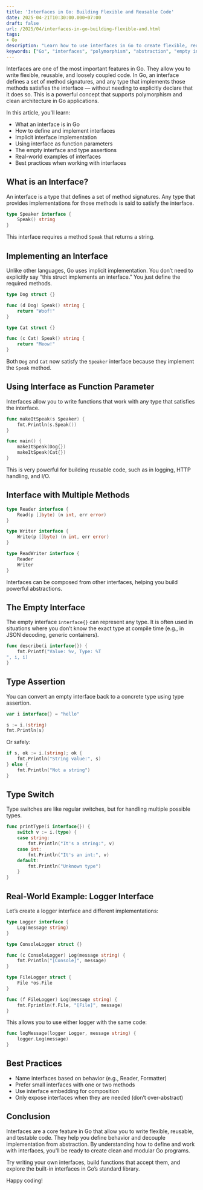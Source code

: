 ```yaml
---
title: 'Interfaces in Go: Building Flexible and Reusable Code'
date: 2025-04-21T10:30:00.000+07:00
draft: false
url: /2025/04/interfaces-in-go-building-flexible-and.html
tags: 
- Go
description: "Learn how to use interfaces in Go to create flexible, reusable, and testable code."
keywords: ["Go", "interfaces", "polymorphism", "abstraction", "empty interface", "type assertion", "best practices"]
---
```


Interfaces are one of the most important features in Go. They allow you to write flexible, reusable, and loosely coupled code. In Go, an interface defines a set of method signatures, and any type that implements those methods satisfies the interface — without needing to explicitly declare that it does so. This is a powerful concept that supports polymorphism and clean architecture in Go applications.

In this article, you'll learn:

*   What an interface is in Go
*   How to define and implement interfaces
*   Implicit interface implementation
*   Using interface as function parameters
*   The empty interface and type assertions
*   Real-world examples of interfaces
*   Best practices when working with interfaces

What is an Interface?
---------------------

An interface is a type that defines a set of method signatures. Any type that provides implementations for those methods is said to satisfy the interface.

```go
type Speaker interface {
    Speak() string
} 
```

This interface requires a method `Speak` that returns a string.

Implementing an Interface
-------------------------

Unlike other languages, Go uses implicit implementation. You don’t need to explicitly say “this struct implements an interface.” You just define the required methods.

```go
type Dog struct {}

func (d Dog) Speak() string {
    return "Woof!"
}

type Cat struct {}

func (c Cat) Speak() string {
    return "Meow!"
} 
```

Both `Dog` and `Cat` now satisfy the `Speaker` interface because they implement the `Speak` method.

Using Interface as Function Parameter
-------------------------------------

Interfaces allow you to write functions that work with any type that satisfies the interface.

```go
func makeItSpeak(s Speaker) {
    fmt.Println(s.Speak())
}

func main() {
    makeItSpeak(Dog{})
    makeItSpeak(Cat{})
} 
```

This is very powerful for building reusable code, such as in logging, HTTP handling, and I/O.

Interface with Multiple Methods
-------------------------------

```go
type Reader interface {
    Read(p []byte) (n int, err error)
}

type Writer interface {
    Write(p []byte) (n int, err error)
}

type ReadWriter interface {
    Reader
    Writer
} 
```

Interfaces can be composed from other interfaces, helping you build powerful abstractions.

The Empty Interface
-------------------

The empty interface `interface{}` can represent any type. It is often used in situations where you don’t know the exact type at compile time (e.g., in JSON decoding, generic containers).

```go
func describe(i interface{}) {
    fmt.Printf("Value: %v, Type: %T
", i, i)
} 
```

Type Assertion
--------------

You can convert an empty interface back to a concrete type using type assertion.

```go
var i interface{} = "hello"

s := i.(string)
fmt.Println(s) 
```

Or safely:

```go
if s, ok := i.(string); ok {
    fmt.Println("String value:", s)
} else {
    fmt.Println("Not a string")
} 
```

Type Switch
-----------

Type switches are like regular switches, but for handling multiple possible types.

```go
func printType(i interface{}) {
    switch v := i.(type) {
    case string:
        fmt.Println("It's a string:", v)
    case int:
        fmt.Println("It's an int:", v)
    default:
        fmt.Println("Unknown type")
    }
} 
```

Real-World Example: Logger Interface
------------------------------------

Let’s create a logger interface and different implementations:

```go
type Logger interface {
    Log(message string)
}

type ConsoleLogger struct {}

func (c ConsoleLogger) Log(message string) {
    fmt.Println("[Console]", message)
}

type FileLogger struct {
    File *os.File
}

func (f FileLogger) Log(message string) {
    fmt.Fprintln(f.File, "[File]", message)
} 
```

This allows you to use either logger with the same code:

```go
func logMessage(logger Logger, message string) {
    logger.Log(message)
} 
```

Best Practices
--------------

*   Name interfaces based on behavior (e.g., Reader, Formatter)
*   Prefer small interfaces with one or two methods
*   Use interface embedding for composition
*   Only expose interfaces when they are needed (don’t over-abstract)

Conclusion
----------

Interfaces are a core feature in Go that allow you to write flexible, reusable, and testable code. They help you define behavior and decouple implementation from abstraction. By understanding how to define and work with interfaces, you'll be ready to create clean and modular Go programs.

Try writing your own interfaces, build functions that accept them, and explore the built-in interfaces in Go’s standard library.

Happy coding!